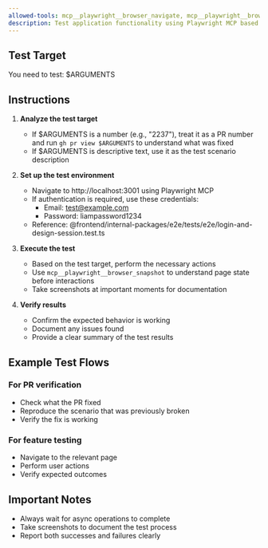 ```yaml
---
allowed-tools: mcp__playwright__browser_navigate, mcp__playwright__browser_snapshot, mcp__playwright__browser_click, mcp__playwright__browser_type, mcp__playwright__browser_press_key, mcp__playwright__browser_take_screenshot, mcp__playwright__browser_wait_for, Bash, Read
description: Test application functionality using Playwright MCP based on PR number or test description
---
```


## Test Target
You need to test: $ARGUMENTS

## Instructions

1. **Analyze the test target**
   - If $ARGUMENTS is a number (e.g., "2237"), treat it as a PR number and run `gh pr view $ARGUMENTS` to understand what was fixed
   - If $ARGUMENTS is descriptive text, use it as the test scenario description

2. **Set up the test environment**
   - Navigate to http://localhost:3001 using Playwright MCP
   - If authentication is required, use these credentials:
     - Email: test@example.com
     - Password: liampassword1234
   - Reference: @frontend/internal-packages/e2e/tests/e2e/login-and-design-session.test.ts

3. **Execute the test**
   - Based on the test target, perform the necessary actions
   - Use `mcp__playwright__browser_snapshot` to understand page state before interactions
   - Take screenshots at important moments for documentation

4. **Verify results**
   - Confirm the expected behavior is working
   - Document any issues found
   - Provide a clear summary of the test results

## Example Test Flows

### For PR verification
- Check what the PR fixed
- Reproduce the scenario that was previously broken
- Verify the fix is working

### For feature testing
- Navigate to the relevant page
- Perform user actions
- Verify expected outcomes

## Important Notes
- Always wait for async operations to complete
- Take screenshots to document the test process
- Report both successes and failures clearly